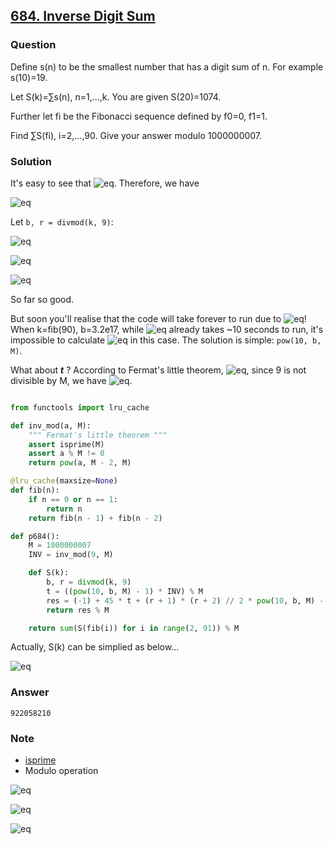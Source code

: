 ## **[684. Inverse Digit Sum](https://projecteuler.net/problem=684)**

### Question
Define s(n) to be the smallest number that has a digit sum of n. For example s(10)=19.

Let S(k)=∑s(n), n=1,...,k. You are given S(20)=1074.

Further let fi be the Fibonacci sequence defined by f0=0, f1=1.

Find ∑S(fi), i=2,...,90. Give your answer modulo 1000000007.


### Solution

It's easy to see that ![eq](https://latex.codecogs.com/gif.latex?s(n)=9+10{\cdot}s(n-9)=10^{n//9}\cdot(n%9+1)-1). Therefore, we have

![eq](https://latex.codecogs.com/gif.latex?S(k)=\sum_{n=1}^ks(n)=\sum_{n=1}^k10^{n//9}\cdot(n%9)+\sum_{n=1}^k10^{n//9}-k)

Let `b, r = divmod(k, 9)`: 

![eq](https://latex.codecogs.com/gif.latex?\sum_{n=1}^k10^{n//9}=-1+9\cdot\sum_{j=0}^{b-1}10^j+(r+1){\cdot}10^b)

![eq](https://latex.codecogs.com/gif.latex?\sum_{n=1}^k10^{n//9}\cdot(n%9)=36\cdot\sum_{j=0}^{b-1}10^j+\frac{r\cdot(r+1)}{2}10^b)

![eq](https://latex.codecogs.com/gif.latex?t:=\sum_{j=0}^{b-1}10^j=\frac{10^b-1}{9})

So far so good. 

But soon you'll realise that the code will take forever to run due to ![eq](https://latex.codecogs.com/gif.latex?10^b)! 
When k=fib(90), b=3.2e17, while ![eq](https://latex.codecogs.com/gif.latex?10^{1e7}) already takes ~10 seconds to run, it's impossible
to calculate ![eq](https://latex.codecogs.com/gif.latex?10^b) in this case. The solution is simple: `pow(10, b, M)`. 

What about ***t*** ? According to Fermat's little theorem, ![eq](https://latex.codecogs.com/gif.latex?9^M\equiv9(\text{mod}M)), since 9 is not divisible by M, 
we have ![eq](https://latex.codecogs.com/gif.latex?9{\cdot}9^{M-2}\equiv1(\text{mod}M)).

```python

from functools import lru_cache

def inv_mod(a, M):
    """ Fermat's little theorem """
    assert isprime(M)
    assert a % M != 0
    return pow(a, M - 2, M)

@lru_cache(maxsize=None)
def fib(n):
    if n == 0 or n == 1:
        return n
    return fib(n - 1) + fib(n - 2)

def p684():
    M = 1000000007
    INV = inv_mod(9, M)

    def S(k):
        b, r = divmod(k, 9)
        t = ((pow(10, b, M) - 1) * INV) % M
        res = (-1) + 45 * t + (r + 1) * (r + 2) // 2 * pow(10, b, M) - k
        return res % M

    return sum(S(fib(i)) for i in range(2, 91)) % M
```

Actually, S(k) can be simplied as below...

![eq](https://latex.codecogs.com/gif.latex?S(k)=(5+\frac{(r+1)(r+2)}{2}){\cdot}10^b-6-k) 

### Answer 
`922058210`

### Note
- [isprime](./7.%2010001st%20prime.md)
- Modulo operation

![eq](https://latex.codecogs.com/gif.latex?(a+b)%M=[(a%M)+(b%M)]%M)

![eq](https://latex.codecogs.com/gif.latex?(a{\cdot}b)%M=[(a%M)\cdot(b%M)]%M)

![eq](https://latex.codecogs.com/gif.latex?\frac{a}{b}%M=[(a%M)(b^{-1}%M)]%M,\text{gcd}(b,M)=1)
